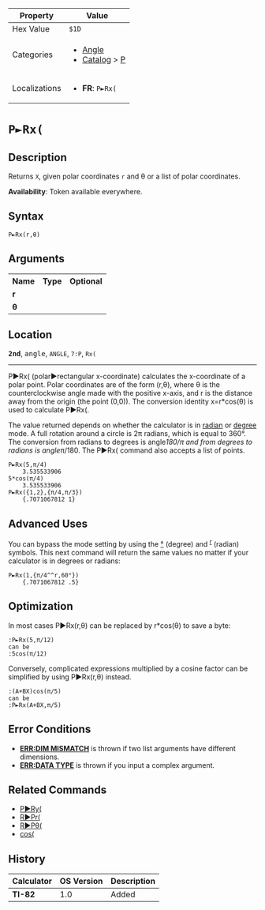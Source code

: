 | Property      | Value |
|---------------|-------|
| Hex Value     | `$1D`|
| Categories    | <ul><li>[Angle](<../categories/Angle.md>)</li><li>[Catalog](<../categories/Catalog.md>) > [P](<../categories/Catalog.md#P>)</li></ul> |
| Localizations | <ul><li><b>FR</b>: `P►Rx(`</li></ul> |

# `P►Rx(`

## Description
Returns `X`, given polar coordinates `r` and θ or a list of polar coordinates.


<b>Availability</b>: Token available everywhere.

## Syntax
`P►Rx(r,θ)`

## Arguments
<table>
<tr><th>Name</th><th>Type</th><th>Optional</th></tr>

<tr><td><b>r</b></td><td></td><td></td></tr>

<tr><td><b>θ</b></td><td></td><td></td></tr>

</table>

## Location
<tt><kbd><b>2nd</b></kbd></tt>, <kbd>angle</kbd>, `ANGLE`, `7:P`, `Rx(`
<hr>

P►Rx( (polar►rectangular x-coordinate) calculates the x-coordinate of a polar point. Polar coordinates are of the form (r,θ), where θ is the counterclockwise angle made with the positive x-axis, and r is the distance away from the origin (the point (0,0)). The conversion identity x=r*cos(θ) is used to calculate P►Rx(.

The value returned depends on whether the calculator is in [radian](/radian-mode) or [degree](/degree-mode) mode. A full rotation around a circle is 2π radians, which is equal to 360°. The conversion from radians to degrees is angle*180/π and from degrees to radians is angle*π/180. The P►Rx( command also accepts a list of points.

```ti-basic
P►Rx(5,π/4)
    3.535533906
5*cos(π/4)
    3.535533906
P►Rx({1,2},{π/4,π/3})
    {.7071067812 1}
```

## Advanced Uses

You can bypass the mode setting by using the [°](/degree-symbol) (degree) and <sup><a href="/radian-symbol">r</a></sup> (radian) symbols. This next command will return the same values no matter if your calculator is in degrees or radians:

```ti-basic
P►Rx(1,{π/4^^r,60°})
    {.7071067812 .5}
```

## Optimization

In most cases P►Rx(r,θ) can be replaced by r*cos(θ) to save a byte:

```ti-basic
:P►Rx(5,π/12)
can be
:5cos(π/12)
```

Conversely, complicated expressions multiplied by a cosine factor can be simplified by using P►Rx(r,θ) instead.

```ti-basic
:(A+BX)cos(π/5)
can be
:P►Rx(A+BX,π/5)
```

## Error Conditions

*   **[ERR:DIM MISMATCH](/errors#dimmismatch)** is thrown if two list arguments have different dimensions.
*   **[ERR:DATA TYPE](/errors#datatype)** is thrown if you input a complex argument.

## Related Commands

*   [P►Ry(](/p-ry)
*   [R►Pr(](/r-pr)
*   [R►Pθ(](/r-ptheta)
*   [cos(](/cos)

## History
| Calculator | OS Version | Description |
|------------|------------|-------------|
| <b>TI-82</b> | 1.0 | Added |


